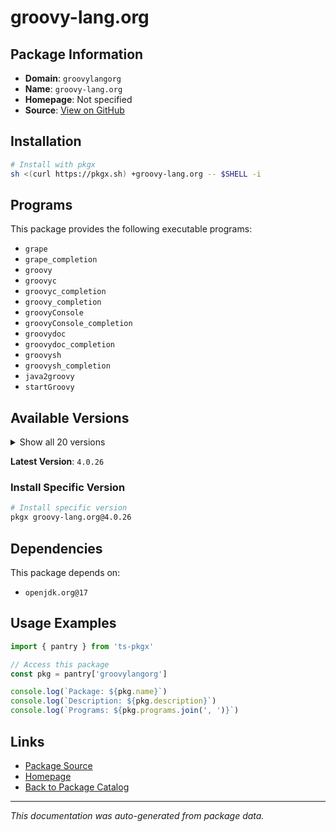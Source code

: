 # groovy-lang.org

> 

## Package Information

- **Domain**: `groovylangorg`
- **Name**: `groovy-lang.org`
- **Homepage**: Not specified
- **Source**: [View on GitHub](https://github.com/pkgxdev/pantry/tree/main/projects/groovy-lang.org/package.yml)

## Installation

```bash
# Install with pkgx
sh <(curl https://pkgx.sh) +groovy-lang.org -- $SHELL -i
```

## Programs

This package provides the following executable programs:

- `grape`
- `grape_completion`
- `groovy`
- `groovyc`
- `groovyc_completion`
- `groovy_completion`
- `groovyConsole`
- `groovyConsole_completion`
- `groovydoc`
- `groovydoc_completion`
- `groovysh`
- `groovysh_completion`
- `java2groovy`
- `startGroovy`

## Available Versions

<details>
<summary>Show all 20 versions</summary>

- `4.0.26`, `4.0.25`, `4.0.24`, `4.0.23`, `4.0.22`
- `4.0.21`, `4.0.20`, `4.0.18`, `4.0.17`, `4.0.16`
- `4.0.15`, `4.0.14`, `4.0.13`, `3.0.24`, `3.0.23`
- `3.0.22`, `3.0.21`, `3.0.20`, `3.0.19`, `2.5.23`

</details>

**Latest Version**: `4.0.26`

### Install Specific Version

```bash
# Install specific version
pkgx groovy-lang.org@4.0.26
```

## Dependencies

This package depends on:

- `openjdk.org@17`

## Usage Examples

```typescript
import { pantry } from 'ts-pkgx'

// Access this package
const pkg = pantry['groovylangorg']

console.log(`Package: ${pkg.name}`)
console.log(`Description: ${pkg.description}`)
console.log(`Programs: ${pkg.programs.join(', ')}`)
```

## Links

- [Package Source](https://github.com/pkgxdev/pantry/tree/main/projects/groovy-lang.org/package.yml)
- [Homepage](#)
- [Back to Package Catalog](../package-catalog.md)

---

*This documentation was auto-generated from package data.*
